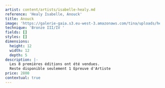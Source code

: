 ```yaml
---
artist: content/artists/isabelle-healy.md
reference: 'Healy Isabelle, Anouck'
title: Anouck
image: 'https://galerie-gaia.s3.eu-west-3.amazonaws.com/tina/uploads/healy-isabelle/galerie-gaia-ANOUK_©isabelleheally.jpg'
technique: 'Bronze III/IV '
fields: []
styles: []
dimensions:
  height: 12
  width: 12
  depth: 5
description: |-
  Les 8 premières éditions ont été vendues.  
  Reste disponible seulement 1 Epreuve d'Artiste
price: 2800
contextual: true
---
```


